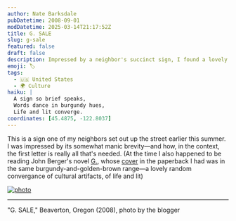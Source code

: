 ```yaml
---
author: Nate Barksdale
pubDatetime: 2008-09-01
modDatetime: 2025-03-14T21:17:52Z
title: G. SALE
slug: g-sale
featured: false
draft: false
description: Impressed by a neighbor's succinct sign, I found a lovely convergence of cultural artifacts while reading John Berger's novel.
emoji: 🏷️
tags:
  - 🇺🇸 United States
  - 🌍 Culture
haiku: |
  A sign so brief speaks,  
  Words dance in burgundy hues,  
  Life and lit converge.
coordinates: [45.4875, -122.8037]
---
```


This is a sign one of my neighbors set out up the street earlier this summer. I was impressed by its somewhat manic brevity—and how, in the context, the first letter is really all that's needed. (At the time I also happened to be reading John Berger's novel [G.](http://web.archive.org/web/20230826061202/https://www.amazon.com/G-Novel-John-Berger/dp/0679736549), whose [cover](https://www.google.com/search?q=%22cover%22%20amazon.com) in the paperback I had was in the same burgundy-and-golden-brown range—a lovely random convergance of cultural artifacts, of life and lit)

[![photo](http://culture-making.com/media/P1010012.jpg)](about:blank)

---

"G. SALE," Beaverton, Oregon (2008), photo by the blogger

